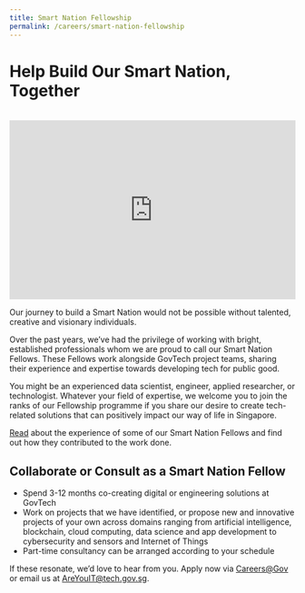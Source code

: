 ```yaml
---
title: Smart Nation Fellowship
permalink: /careers/smart-nation-fellowship
---
```

# Help Build Our Smart Nation, Together
<br>

<iframe width="100%" height="315" src="https://www.youtube.com/embed/ThfGBUqwzyA" frameborder="0" allow="accelerometer; autoplay; clipboard-write; encrypted-media; gyroscope; picture-in-picture" allowfullscreen></iframe>

Our journey to build a Smart Nation would not be possible without talented, creative and visionary individuals. 

Over the past years, we’ve had the privilege of working with bright, established professionals whom we are proud to call our Smart Nation Fellows. These Fellows work alongside GovTech project teams, sharing their experience and expertise towards developing tech for public good. 

You might be an experienced data scientist, engineer, applied researcher, or technologist.  Whatever your field of expertise, we welcome you to join the ranks of our Fellowship programme if you share our desire to create tech-related solutions that can positively impact our way of life in Singapore. 

[Read](https://www.tech.gov.sg/careers/smart-nation-fellowship-programme/#paul-piong) about the experience of some of our Smart Nation Fellows and find out how they contributed to the work done. 

## Collaborate or Consult as a Smart Nation Fellow

* Spend 3-12 months co-creating digital or engineering solutions at GovTech 
* Work on projects that we have identified, or propose new and innovative projects of your own across domains ranging from artificial intelligence, blockchain, cloud computing, data science and app development to cybersecurity and sensors and Internet of Things
* Part-time consultancy can be arranged according to your schedule

If these resonate, we’d love to hear from you. Apply now via [Careers@Gov](https://sggovterp.wd102.myworkdayjobs.com/en-US/PublicServiceCareers/job/Mapletree-Business-City-Block-10-Level-10/Smart-Nation-Fellowship-Programme_JR-10000000710) or email us at AreYouIT@tech.gov.sg.